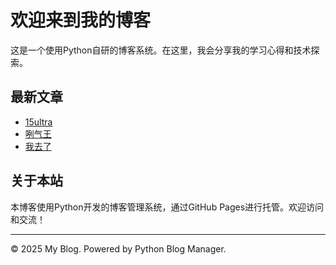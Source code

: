 # 欢迎来到我的博客

这是一个使用Python自研的博客系统。在这里，我会分享我的学习心得和技术探索。

## 最新文章

- [15ultra](./posts/2025-03-07-15ultra.html)
- [咧气王](./posts/2025-03-07-咧气王.html)
- [我去了](./posts/2025-03-07-我去了.html)

## 关于本站

本博客使用Python开发的博客管理系统，通过GitHub Pages进行托管。欢迎访问和交流！

---

© 2025 My Blog. Powered by Python Blog Manager.
